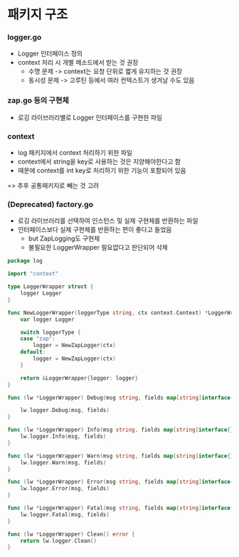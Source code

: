 # 패키지 구조

### logger.go
- Logger 인터페이스 정의
- context 처리 시 개별 메소드에서 받는 것 권장
	- 수명 문제 -> context는 요청 단위로 짧게 유지하는 것 권장
	- 동시성 문제 -> 고루틴 등에서 여러 컨텍스트가 생겨날 수도 있음

### zap.go 등의 구현체
- 로깅 라이브러리별로 Logger 인터페이스를 구현한 파일

### context
- log 패키지에서 context 처리하기 위한 파일
- context에서 string을 key로 사용하는 것은 지양해야한다고 함
- 때문에 context를 int key로 처리하기 위한 기능이 포함되어 있음

=> 추후 공통패키지로 빼는 것 고려

### (Deprecated) factory.go 
- 로깅 라이브러리를 선택하여 인스턴스 및 실제 구현체를 반환하는 파일
- 인터페이스보다 실제 구현체를 반환하는 편이 좋다고 들었음
    - but ZapLogging도 구현체
    - 불필요한 LoggerWrapper 필요없다고 판단되어 삭제

```go
package log

import "context"

type LoggerWrapper struct {
	logger Logger
}

func NewLoggerWrapper(loggerType string, ctx context.Context) *LoggerWrapper {
	var logger Logger

	switch loggerType {
	case "zap":
		logger = NewZapLogger(ctx)
	default:
		logger = NewZapLogger(ctx)
	}

	return &LoggerWrapper{logger: logger}
}

func (lw *LoggerWrapper) Debug(msg string, fields map[string]interface{}) {

	lw.logger.Debug(msg, fields)
}

func (lw *LoggerWrapper) Info(msg string, fields map[string]interface{}) {
	lw.logger.Info(msg, fields)
}

func (lw *LoggerWrapper) Warn(msg string, fields map[string]interface{}) {
	lw.logger.Warn(msg, fields)
}

func (lw *LoggerWrapper) Error(msg string, fields map[string]interface{}) {
	lw.logger.Error(msg, fields)
}

func (lw *LoggerWrapper) Fatal(msg string, fields map[string]interface{}) {
	lw.logger.Fatal(msg, fields)
}

func (lw *LoggerWrapper) Clean() error {
	return lw.logger.Clean()
}

```